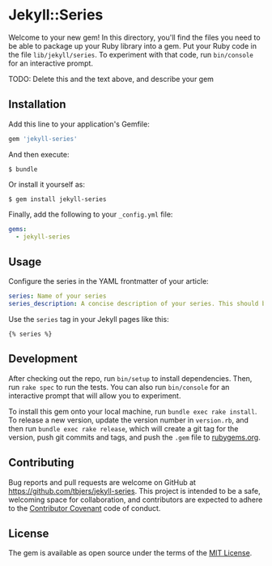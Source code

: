 # Jekyll::Series

Welcome to your new gem! In this directory, you'll find the files you need to be able to package up your Ruby library into a gem. Put your Ruby code in the file `lib/jekyll/series`. To experiment with that code, run `bin/console` for an interactive prompt.

TODO: Delete this and the text above, and describe your gem

## Installation

Add this line to your application's Gemfile:

```ruby
gem 'jekyll-series'
```

And then execute:

    $ bundle

Or install it yourself as:

    $ gem install jekyll-series

Finally, add the following to your `_config.yml` file:

```yaml
gems:
  - jekyll-series
```

## Usage

Configure the series in the YAML frontmatter of your article:

```YAML
series: Name of your series
series_description: A concise description of your series. This should be included on every article.
```

Use the `series` tag in your Jekyll pages like this:

```erb
{% series %}
```

## Development

After checking out the repo, run `bin/setup` to install dependencies. Then, run `rake spec` to run the tests. You can also run `bin/console` for an interactive prompt that will allow you to experiment.

To install this gem onto your local machine, run `bundle exec rake install`. To release a new version, update the version number in `version.rb`, and then run `bundle exec rake release`, which will create a git tag for the version, push git commits and tags, and push the `.gem` file to [rubygems.org](https://rubygems.org).

## Contributing

Bug reports and pull requests are welcome on GitHub at https://github.com/tbjers/jekyll-series. This project is intended to be a safe, welcoming space for collaboration, and contributors are expected to adhere to the [Contributor Covenant](http://contributor-covenant.org) code of conduct.


## License

The gem is available as open source under the terms of the [MIT License](http://opensource.org/licenses/MIT).

